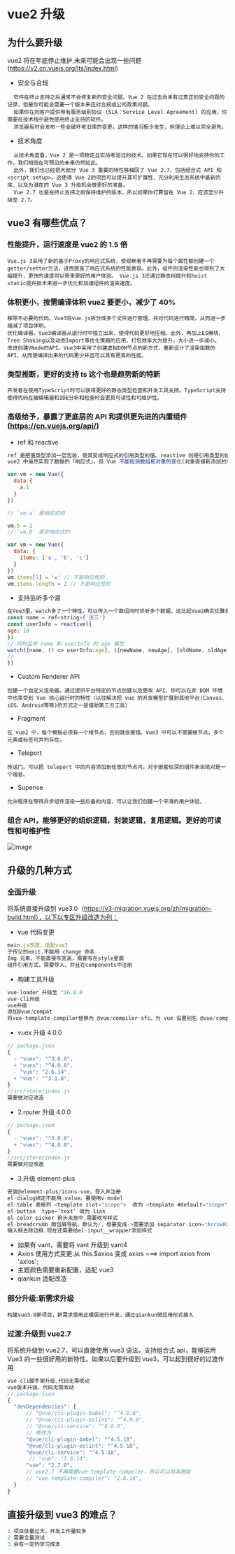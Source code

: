 # vue2 升级

## 为什么要升级

vue2 将在年底停止维护,未来可能会出现一些问题(https://v2.cn.vuejs.org/lts/index.html)

- 安全与合规

```
  软件在终止支持之后通常不会修复新的安全问题。Vue 2 在过去尚未有过真正的安全问题的记录，但是你可能会需要一个版本来应对合规或公司政策问题。
  如果你在向客户提供带有服务级别协议 (SLA：Service Level Agreement) 的应用，你需要在技术栈中避免使用终止支持的软件。
  浏览器有时会发布一些会破坏老旧库的变更。这样的情况极少发生，但理论上难以完全避免。
```

- 技术角度

```
  从技术角度看，Vue 2 是一项稳定且实战考验过的技术。如果它现在可以很好地支持你的工作，我们相信在可预见的未来仍然如此。
  此外，我们也已经把大部分 Vue 3 重要的特性移植回了 Vue 2.7，包括组合式 API 和 <script setup>。这使得 Vue 2的项目可以提升其可扩展性、充分利用生态系统中最新的库、以及为潜在的 Vue 3 升级机会做更好的准备。
  Vue 2.7 也是在终止支持之前保持维护的版本，所以如果你打算留在 Vue 2，应该至少升级至 2.7。
```

## vue3 有哪些优点？

### 性能提升，运行速度是 vue2 的 1.5 倍

```
Vue.js 3采用了新的基于Proxy的响应式系统，使观察者不再需要为每个属性都创建一个getter/setter方法，进而提高了响应式系统的性能表现。此外，组件的渲染性能也得到了大幅提升，更快的速度可以带来更好的用户体验。 Vue.js 3还通过静态树提升和hoist static提升技术来进一步优化和加速组件的渲染速度。
```

### 体积更小，按需编译体积 vue2 要更小，减少了 40%

```
移除不必要的代码。Vue3将vue.js拆分成多个文件进行管理，并对代码进行精简，从而进一步缩减了项目体积。
优化编译器。Vue3编译器从运行时中独立出来，使得代码更好地压缩。此外，再加上ES模块、Tree Shaking以及动态Import等优化策略的应用，打包效率大为提升，大小进一步减小。
改进创建VNode的API。Vue3中采用了创建虚拟DOM节点的新方式，重新设计了渲染函数的API，从而使编译出来的代码更少并且可以具有更高的性能。
```

### 类型推断，更好的支持 ts 这个也是趋势新的特新

```
开发者在使用TypeScript时可以获得更好的静态类型检查和开发工具支持。TypeScript支持使得代码在被编辑器和IDE分析和检查时会更具可读性和可维护性。
```

### 高级给予，暴露了更底层的 API 和提供更先进的内置组件(https://cn.vuejs.org/api/)

- ref 和 reactive

```js
ref 是把值类型添加一层包装，使其变成响应式的引用类型的值。reactive 则是引用类型的值变成响应式的值。
vue2 中虽然实现了数据的「响应式」，但 Vue 不能检测数组和对象的变化(对象直接新添加的属性或删除已有属性, 界面不会自动更新.直接通过下标替换数组元素或更新 length, 界面不会自动更新)。

var vm = new Vue({
  data:{
    a:1
  }
})

// `vm.a` 是响应式的

vm.b = 2
// `vm.b` 是非响应式的

var vm = new Vue({
  data: {
    items: ['a', 'b', 'c']
  }
})
vm.items[1] = 'x' // 不是响应性的
vm.items.length = 2 // 不是响应性的
```

- 支持监听多个源

```js
在Vue3里，watch多了一个特性，可以传入一个数组同时侦听多个数据，这比起Vue2确实优雅多了，以往在Vue2中为了实现同时监听多个数据，往往需要借助computed，现在在Vue3里我们可以少一些不必要的代码了。
const name = ref<string>('张三')
const userInfo = reactive({
age: 18
})
// 同时监听 name 和 userInfo 的 age 属性
watch([name, () => userInfo.age], ([newName, newAge], [oldName, oldAge]) => {
//
})
```

- Custom Renderer API

```
创建一个自定义渲染器。通过提供平台特定的节点创建以及更改 API，你可以在非 DOM 环境中也享受到 Vue 核心运行时的特性（以往解决把 vue 的开发模型扩展到其他平台(Canvas、iOS、Android等等)的方式之一是借助第三方工具）
```

- Fragment

```
在 vue2 中，每个模板必须有一个根节点，否则就会报错。vue3 中可以不需要根节点，多个元素或标签可并列存在。
```

- Teleport

```
传送门。可以把 teleport 中的内容添加到任意的节点内，对于嵌套较深的组件来说绝对是一个福音。
```

- Supense

```
允许程序在等待异步组件渲染一些后备的内容，可以让我们创建一个平滑的用户体验。
```

### 组合 API，能够更好的组织逻辑，封装逻辑，复用逻辑。更好的可读性和可维护性

![image](../_media/组合式优势.png)

<!-- ## vue2 升级到 vue3 的难点

```
项目体量大，升级所需要投入的人力，时间比较多
需要升级对应版本的插件，插件需要做适配型改造
学习成本
过程中可能会有不确定因素，导致升级不顺畅
``` -->

## 升级的几种方式

### 全面升级

将系统直接升级到 vue3.0（https://v3-migration.vuejs.org/zh/migration-build.html），以下以专区升级改造为列：

- vue 代码变更

```js
main.js改造，适配vue3
子传父的emit,不能用 change 命名
Img 元素，不能直接写宽高，需要写在style里面
组件引用方式，需要导入，并且在components中注册
```

- 构建工具升级

```js
vue-loader 升级至 ^16.0.0
vue-cli升级
vue升级
添加@vue/compat
将vue-template-compiler替换为 @vue/compiler-sfc。为 vue 设置别名 @vue/compat，且通过 Vue 编译器选项开启兼容模式

```

- vuex 升级 4.0.0

```js
// package.json
{
  - "vuex": "^3.0.0",
  + "vuex": "^4.0.0",
  - "vue": "2.6.14",
  + "vue": "^3.1.0",
}
//src/store/index.js
需要做对应改造
```

- 2.router 升级 4.0.0

```js
// package.json
{
  - "vuex": "^3.0.0",
  + "vuex": "^4.0.0",
}
//src/store/index.js
需要做对应改造
```

- 3.升级 element-plus

```js
安装@element-plus/icons-vue，导入并注册
el-dialog绑定不能用:value。要使用v-model
el-table 表格列 <template slot="scope">  改为 <template #default="scope">
el-button  type=’text’ 改为 link
el-color-picker 箭头未居中,需要改写样式
el-breadcrumb 面包屑导航，默认为/，想要变成->需要添加 separator-icon="ArrowRight"
输入框去除边框,现在还需要给el-input__wrapper添加样式
```

- 如果有 vant，需要将 vant 升级到 vant4
- Axios 使用方式变更:从 this.$axios 变成 axios ===> import axios from 'axios';
- 主题颜色需要重新配置，适配 vue3
- qiankun 适配改造

### 部分升级:新需求升级

```
构建vue3.0新项目，新需求使用此模版进行开发，通过qiankun微应用形式接入
```

### 过渡:升级到 vue2.7

将系统升级到 vue2.7，可以直接使用 vue3 语法，支持组合式 api，能够运用 Vue3 的一些很好用的新特性。如果以后要升级到 vue3，可以起到很好的过渡作用

```js
vue-cli脚手架升级,代码无需改动
vue版本升级，代码无需改动
// package.json
{
  "devDependencies": {
      // "@vue/cli-plugin-babel": "^4.0.0",
      // "@vue/cli-plugin-eslint": "^4.0.0",
      // "@vue/cli-service": "^4.0.0",
      // 修改为
      "@vue/cli-plugin-babel": "^4.5.18",
      "@vue/cli-plugin-eslint": "^4.5.18",
      "@vue/cli-service": "^4.5.18",
       // "vue": "2.6.14",
      "vue": "2.7.0",
      // vue2.7 不再需要vue-template-compoler，所以可以将其删除
      // "vue-template-compiler": "2.6.14",
  }
}

```

## 直接升级到 vue3 的难点？

```js
1.项目体量过大，开发工作量较多
2.需要全量测试
3.会有一定的学习成本
```
